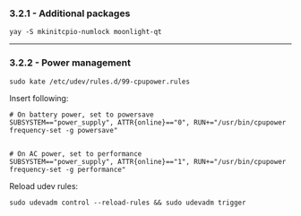 ### 3.2.1 - Additional packages

```
yay -S mkinitcpio-numlock moonlight-qt
```

---
### 3.2.2 - Power management

```
sudo kate /etc/udev/rules.d/99-cpupower.rules
```

Insert following:

```
# On battery power, set to powersave
SUBSYSTEM=="power_supply", ATTR{online}=="0", RUN+="/usr/bin/cpupower frequency-set -g powersave"


# On AC power, set to performance
SUBSYSTEM=="power_supply", ATTR{online}=="1", RUN+="/usr/bin/cpupower frequency-set -g performance"
```

Reload udev rules:

```
sudo udevadm control --reload-rules && sudo udevadm trigger
```
